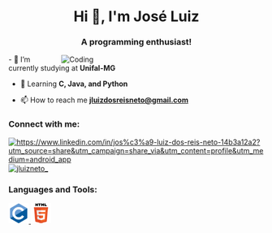 <h1 align="center">Hi 👋, I'm José Luiz</h1>
<h3 align="center"><b>A programming enthusiast!</b></h3>

<img align="right" alt="Coding" width="400" src="https://upload.wikimedia.org/wikipedia/en/e/e9/CreateWithGarfieldTitleScreen.jpg"/>
- 🔭 I’m currently studying at <b>Unifal-MG</b>

- 🌱 Learning **C, Java, and Python**

- 📫 How to reach me **jluizdosreisneto@gmail.com**

<h3 align="left">Connect with me:</h3>
<p align="left">
<a href="https://linkedin.com/in/https://www.linkedin.com/in/jos%c3%a9-luiz-dos-reis-neto-14b3a12a2?utm_source=share&utm_campaign=share_via&utm_content=profile&utm_medium=android_app" target="blank"><img align="center" src="https://raw.githubusercontent.com/rahuldkjain/github-profile-readme-generator/master/src/images/icons/Social/linked-in-alt.svg" alt="https://www.linkedin.com/in/jos%c3%a9-luiz-dos-reis-neto-14b3a12a2?utm_source=share&utm_campaign=share_via&utm_content=profile&utm_medium=android_app" height="30" width="40" /></a>
<a href="https://instagram.com/jluizneto_" target="blank"><img align="center" src="https://raw.githubusercontent.com/rahuldkjain/github-profile-readme-generator/master/src/images/icons/Social/instagram.svg" alt="jluizneto_" height="30" width="40" /></a>
</p>

<h3 align="left">Languages and Tools:</h3>
<p align="left"> <a href="https://www.cprogramming.com/" target="_blank" rel="noreferrer"> <img src="https://raw.githubusercontent.com/devicons/devicon/master/icons/c/c-original.svg" alt="c" width="40" height="40"/> </a> <a href="https://www.w3.org/html/" target="_blank" rel="noreferrer"> <img src="https://raw.githubusercontent.com/devicons/devicon/master/icons/html5/html5-original-wordmark.svg" alt="html5" width="40" height="40"/> </a> </p>

